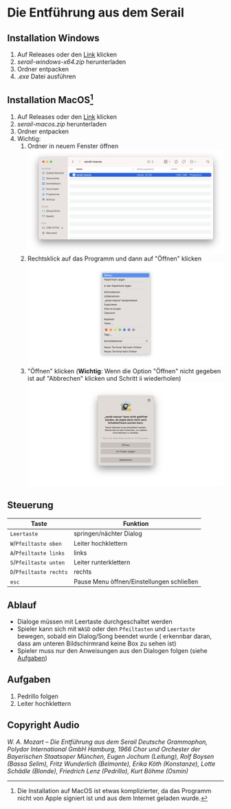 # Die Entführung aus dem Serail

## Installation Windows

1. Auf Releases oder den [Link](https://github.com/LS2021-dev/serail/releases/tag/v1.0.0-alpha) klicken
2. _serail-windows-x64.zip_ herunterladen
3. Ordner entpacken
4. _.exe_ Datei ausführen

## Installation MacOS[^1]

1. Auf Releases oder den [Link](https://github.com/LS2021-dev/serail/releases/tag/v1.0.0-alpha) klicken
2. _serail-macos.zip_ herunterladen
3. Ordner entpacken
4. Wichtig:
    1. Ordner in neuem Fenster öffnen
       ![Bild](Documentation/Window.PNG)
    2. Rechtsklick auf das Programm und dann auf "Öffnen" klicken
       ![Bild](Documentation/Dropdown.PNG)
    3. "Öffnen" klicken (**Wichtig**: Wenn die Option "Öffnen" nicht gegeben ist auf "Abbrechen" klicken und Schritt ii wiederholen)
       ![Bild](Documentation/Popup.PNG)

## Steuerung

| Taste                   | Funktion                                  |
|-------------------------|-------------------------------------------|
| `Leertaste`             | springen/nächter Dialog                   |
| `W`/`Pfeiltaste oben`   | Leiter hochklettern                       |
| `A`/`Pfeiltaste links`  | links                                     |
| `S`/`Pfeiltaste unten`  | Leiter runterklettern                     |
| `D`/`Pfeiltaste rechts` | rechts                                    |
| `esc`                   | Pause Menu öffnen/Einstellungen schließen |

## Ablauf

- Dialoge müssen mit Leertaste durchgeschaltet werden
- Spieler kann sich mit `WASD` oder den `Pfeiltasten` und `Leertaste` bewegen, sobald ein Dialog/Song beendet wurde (
  erkennbar daran, dass am
  unteren
  Bildschirmrand keine Box zu sehen ist)
- Spieler muss nur den Anweisungen aus den Dialogen folgen (siehe [Aufgaben](#aufgaben))

## Aufgaben

1. Pedrillo folgen
2. Leiter hochklettern

## Copyright Audio
_W. A. Mozart – Die Entführung aus dem Serail
Deutsche Grammophon, Polydor International GmbH Hamburg, 1966
Chor und Orchester der Bayerischen Staatsoper München, Eugen
Jochum (Leitung), Rolf Boysen (Bassa Selim), Fritz Wunderlich
(Belmonte), Erika Köth (Konstanze), Lotte Schädle (Blonde), Friedrich
Lenz (Pedrillo), Kurt Böhme (Osmin)_

[^1]: Die Installation auf MacOS ist etwas komplizierter, da das Programm nicht von Apple signiert ist und aus dem Internet geladen wurde.

